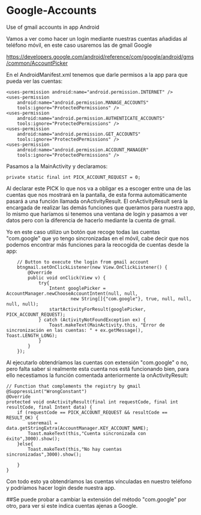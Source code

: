 # Google-Accounts
Use of gmail accounts in app Android 

Vamos a ver como hacer un login mediante nuestras cuentas añadidas al teléfono móvil, en este caso usaremos las de gmail Google

https://developers.google.com/android/reference/com/google/android/gms/common/AccountPicker

En el AndroidManifest.xml tenemos que darle permisos a la app para que pueda ver las cuentas:

    <uses-permission android:name="android.permission.INTERNET" />
    <uses-permission
        android:name="android.permission.MANAGE_ACCOUNTS"
        tools:ignore="ProtectedPermissions" />
    <uses-permission
        android:name="android.permission.AUTHENTICATE_ACCOUNTS"
        tools:ignore="ProtectedPermissions" />
    <uses-permission
        android:name="android.permission.GET_ACCOUNTS"
        tools:ignore="ProtectedPermissions" />
    <uses-permission
        android:name="android.permission.ACCOUNT_MANAGER"
        tools:ignore="ProtectedPermissions" />

Pasamos a la MainActivity y declaramos:

    private static final int PICK_ACCOUNT_REQUEST = 0;
    
Al declarar este PICK lo que nos va a obligar es a escoger entre una de las cuentas que nos mostrará en la pantalla, de esta forma automáticamente pasará a una función llamada onActivityResult.
El onActivityResult será la encargada de realizar las demás funciones que queramos para nuestra app, lo mismo que haríamos si tenemos una ventana de login y pasamos a ver datos pero con la diferencia de hacerlo mediante la cuenta de gmail.

Yo en este caso utilizo un botón que recoge todas las cuentas "com.google" que yo tengo sincronizadas en el móvil, cabe decir que nos podemos encontrar más funciones para la reocogida de cuentas desde la app:

        // Button to execute the login from gmail account
        btngmail.setOnClickListener(new View.OnClickListener() {
            @Override
            public void onClick(View v) {
                try{
                    Intent googlePicker = AccountManager.newChooseAccountIntent(null, null,
                            new String[]{"com.google"}, true, null, null, null, null);
                    startActivityForResult(googlePicker, PICK_ACCOUNT_REQUEST);
                } catch (ActivityNotFoundException ex) {
                    Toast.makeText(MainActivity.this, "Error de sincronización en las cuentas: " + ex.getMessage(), Toast.LENGTH_LONG);
                }
            }
        });
        
Al ejecutarlo obtendríamos las cuentas con extensión "com.google" o no, pero falta saber si realmente esta cuenta nos está funcionando bien, para ello necestiamos la función comentada anteriormente la onActivityResult:

    // Function that complements the registry by gmail
    @SuppressLint("WrongConstant")
    @Override
    protected void onActivityResult(final int requestCode, final int resultCode, final Intent data) {
        if (requestCode == PICK_ACCOUNT_REQUEST && resultCode == RESULT_OK) {
            useremail = data.getStringExtra(AccountManager.KEY_ACCOUNT_NAME);
            Toast.makeText(this,"Cuenta sincronizada con éxito",3000).show();
        }else{
            Toast.makeText(this,"No hay cuentas sincronizadas",3000).show();

        }
    }

Con todo esto ya obtendríamos las cuentas vínculadas en nuestro teléfono y podríamos hacer login desde nuestra app.

##Se puede probar a cambiar la extensión del método "com.google" por otro, para ver si este indica cuentas ajenas a Google.
